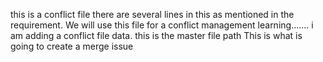 this is a conflict file
there are several lines in this
as mentioned in the requirement. We will use
this file for a conflict management learning.......
i am adding a conflict file data.
this is the master file path
This is what is going to create a merge issue
